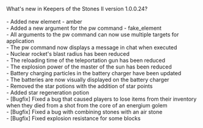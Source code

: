 What's new in Keepers of the Stones II version 1.0.0.24?<br />
<br />- Added new element - amber
<br />- Added a new argument for the pw command - fake_element
<br />- All arguments to the pw command can now use multiple targets for application
<br />- The pw command now displays a message in chat when executed
<br />- Nuclear rocket's blast radius has been reduced
<br />- The reloading time of the teleportation gun has been reduced
<br />- The explosion power of the master of the sun has been reduced
<br />- Battery charging particles in the battery charger have been updated
<br />- The batteries are now visually displayed on the battery charger
<br />- Removed the star potions with the addition of star points
<br />- Added star regeneration potion
<br />- [Bugfix] Fixed a bug that caused players to lose items from their inventory when they died from a shot from the core of an energium golem
<br />- [Bugfix] Fixed a bug with combining stones with an air stone
<br />- [Bugfix] Fixed explosion resistance for some blocks
